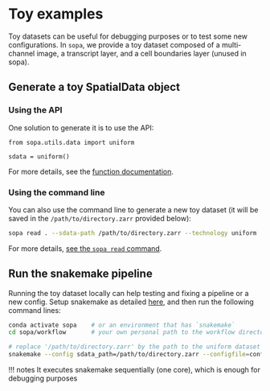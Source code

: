 # Toy examples

Toy datasets can be useful for debugging purposes or to test some new configurations. In `sopa`, we provide a toy dataset composed of a multi-channel image, a transcript layer, and a cell boundaries layer (unused in sopa).

## Generate a toy SpatialData object

### Using the API
One solution to generate it is to use the API:

```
from sopa.utils.data import uniform

sdata = uniform()
```

For more details, see the [function documentation](../api/utils/data/#sopa.utils.data.uniform).

### Using the command line
You can also use the command line to generate a new toy dataset (it will be saved in the `/path/to/directory.zarr` provided below):
```sh
sopa read . --sdata-path /path/to/directory.zarr --technology uniform
```

For more details, [see the `sopa read` command](../cli/#sopa-read).

## Run the snakemake pipeline

Running the toy dataset locally can help testing and fixing a pipeline or a new config. Setup snakemake as detailed [here](../pipeline), and then run the following command lines:
```sh
conda activate sopa    # or an environment that has `snakemake`
cd sopa/workflow       # your own personal path to the workflow directory

# replace '/path/to/directory.zarr' by the path to the uniform dataset you generated above
snakemake --config sdata_path=/path/to/directory.zarr --configfile=config/toy/uniform.yaml --cores 1
```

!!! notes
    It executes snakemake sequentially (one core), which is enough for debugging purposes